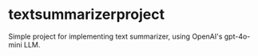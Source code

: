 # textsummarizerproject
Simple  project for implementing text summarizer, using OpenAI's gpt-4o-mini LLM.
